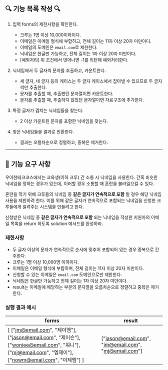 ## 🔍 기능 목록 작성 🔍
1. 입력 forms의 제한사항을 확인한다.
    - 크루는 1명 이상 10,000이하이다.
    - 이메일은 이메일 형식에 부합하고, 전체 길이는 11자 이상 20자 미만이다.
    - 이메일의 도메인은 `email.com`로 제한한다.
    - 닉네임은 한글만 가능하고, 전체 길이는 1자 이상 20자 미만이다.
    - [예외처리] 위 조건에서 벗어나면 -1를 리턴해 예외처리한다.

2. 닉네임에서 두 글자씩 문자를 추출하고, 카운트한다.
   - 세 글자, 네 글자 등의 케이스는 두 글자 케이스에서 잡아낼 수 있으므로 두 글자씩만 추출한다.
   - 문자를 추출할 때, 추출했던 문자열이면 카운트한다.
   - 문자를 추출할 때, 추출하지 않았던 문자열이면 자료구조에 추가한다.  

3. 특정 글자가 겹치는 닉네임들을 찾는다.
   - 2 이상 카운트된 문자를 포함한 닉네임을 찾는다.

5. 찾은 닉네임들을 결과로 반환한다.  
   - 결과는 오름차순으로 정렬하고, 중복은 제거한다.


---

## 🚀 기능 요구 사항

우아한테크코스에서는 교육생(이하 크루) 간 소통 시 닉네임을 사용한다. 간혹 비슷한 닉네임을 정하는 경우가 있는데, 이러할 경우 소통할 때 혼란을 불러일으킬 수 있다.

혼란을 막기 위해 크루들의 닉네임 중 **같은 글자가 연속적으로 포함** 될 경우 해당 닉네임 사용을 제한하려 한다. 이를 위해 같은 글자가 연속적으로 포함되는 닉네임을 신청한 크루들에게 알려주는 시스템을 만들려고 한다.


신청받은 닉네임 중 **같은 글자가 연속적으로 포함** 되는 닉네임을 작성한 지원자의 이메일 목록을 return 하도록 solution 메서드를 완성하라.

### 제한사항

- 두 글자 이상의 문자가 연속적으로 순서에 맞추어 포함되어 있는 경우 중복으로 간주한다.
- 크루는 1명 이상 10,000명 이하이다.
- 이메일은 이메일 형식에 부합하며, 전체 길이는 11자 이상 20자 미만이다.
- 신청할 수 있는 이메일은 `email.com` 도메인으로만 제한한다.
- 닉네임은 한글만 가능하고 전체 길이는 1자 이상 20자 미만이다.
- result는 이메일에 해당하는 부분의 문자열을 오름차순으로 정렬하고 중복은 제거한다.

### 실행 결과 예시

| forms | result |
| --- | --- |
| [ ["jm@email.com", "제이엠"], ["jason@email.com", "제이슨"], ["woniee@email.com", "워니"], ["mj@email.com", "엠제이"], ["nowm@email.com", "이제엠"] ] | ["jason@email.com", "jm@email.com", "mj@email.com"] |
